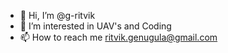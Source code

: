 - 👋 Hi, I’m @g-ritvik
- 👀 I’m interested in UAV's and Coding
- 📫 How to reach me ritvik.genugula@gmail.com

<!---
g-ritvik/g-ritvik is a ✨ special ✨ repository because its `README.md` (this file) appears on your GitHub profile.
You can click the Preview link to take a look at your changes.
--->
